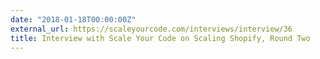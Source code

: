 ```yaml
---
date: "2018-01-18T00:00:00Z"
external_url: https://scaleyourcode.com/interviews/interview/36
title: Interview with Scale Your Code on Scaling Shopify, Round Two
---
```

